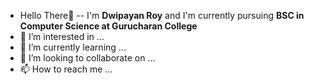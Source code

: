 - Hello There👋
  -- I'm **Dwipayan Roy** and I'm currently pursuing **BSC in Computer Science at Gurucharan College**
-  👀 I’m interested in ...
- 🌱 I’m currently learning ...
- 💞️ I’m looking to collaborate on ...
- 📫 How to reach me ...

<!---
ROYDWIPS/ROYDWIPS is a ✨ special ✨ repository because its `README.md` (this file) appears on your GitHub profile.
You can click the Preview link to take a look at your changes.
--->
